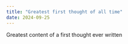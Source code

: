 ```yaml
---
title: "Greatest first thought of all time"
date: 2024-09-25
---
```


Greatest content of a first thought ever written
